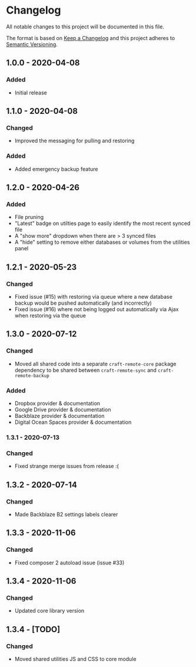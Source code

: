 # Changelog

All notable changes to this project will be documented in this file.

The format is based on [Keep a Changelog](http://keepachangelog.com/) and this project adheres to [Semantic Versioning](http://semver.org/).

## 1.0.0 - 2020-04-08

### Added

- Initial release

## 1.1.0 - 2020-04-08

### Changed

- Improved the messaging for pulling and restoring

### Added

- Added emergency backup feature

## 1.2.0 - 2020-04-26

### Added

- File pruning
- "Latest" badge on utilties page to easily identify the most recent synced file
- A "show more" dropdown when there are > 3 synced files
- A "hide" setting to remove either databases or volumes from the utilities panel

## 1.2.1 - 2020-05-23

### Changed

- Fixed issue (#15) with restoring via queue where a new database backup would be pushed automatically (and incorrectly)
- Fixed issue (#16) where not being logged out automatically via Ajax when restoring via the queue

## 1.3.0 - 2020-07-12

### Changed

- Moved all shared code into a separate `craft-remote-core` package dependency to be shared between `craft-remote-sync` and `craft-remote-backup`

### Added

- Dropbox provider & documentation
- Google Drive provider & documentation
- Backblaze provider & documentation
- Digital Ocean Spaces provider & documentation

### 1.3.1 - 2020-07-13

### Changed

- Fixed strange merge issues from release :(

## 1.3.2 - 2020-07-14

### Changed

- Made Backblaze B2 settings labels clearer

## 1.3.3 - 2020-11-06

### Changed

- Fixed composer 2 autoload issue (issue #33)

## 1.3.4 - 2020-11-06

### Changed

- Updated core library version

## 1.3.4 - [TODO]

### Changed

- Moved shared utilities JS and CSS to core module